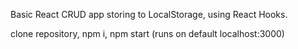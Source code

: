 Basic React CRUD app storing to LocalStorage, using React Hooks.

clone repository, npm i, npm start (runs on default localhost:3000)